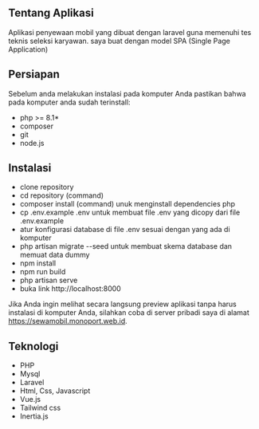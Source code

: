 
## Tentang Aplikasi

Aplikasi penyewaan mobil yang dibuat dengan laravel guna memenuhi tes teknis seleksi karyawan. saya buat dengan model SPA (Single Page Application)

## Persiapan

Sebelum anda melakukan instalasi pada komputer Anda pastikan bahwa pada komputer anda sudah terinstall:
- php >= 8.1*
- composer
- git
- node.js

## Instalasi

- clone repository
- cd repository (command)
- composer install (command) unuk menginstall dependencies php
- cp .env.example .env untuk membuat file .env yang dicopy dari file .env.example 
- atur konfigurasi database di file .env sesuai dengan yang ada di komputer
- php artisan migrate --seed untuk membuat skema database dan memuat data dummy
- npm install
- npm run build
- php artisan serve 
- buka link http://localhost:8000

Jika Anda ingin melihat secara langsung preview aplikasi tanpa harus instalasi di komputer Anda, silahkan coba di server pribadi saya di alamat https://sewamobil.monoport.web.id.
## Teknologi
- PHP
- Mysql
- Laravel
- Html, Css, Javascript
- Vue.js
- Tailwind css
- Inertia.js
